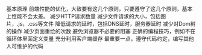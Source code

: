基本原理
前端性能的优化，大致要有这几个原则，只要遵守了这几个原则，基本上性能不会太差。 
  减少HTTP请求数量 
 减少文件请求的大小，包括图片，.js，.css等文件 
 降低请求的延时，包括DNS延时，服务器延时 
 减少对Dom树的操作 
 减少页面重绘的次数 
 避免浏览器不必要的阻塞 
 正确的编程技巧，例如不在循环体里面定义变量 
 充分利用客户端缓存 
 最重要一点，遵守代码约定，编写其他人可维护的代码 
